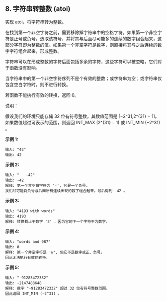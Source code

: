 ##  8. 字符串转整数 (atoi)

实现 atoi，将字符串转为整数。

在找到第一个非空字符之前，需要移除掉字符串中的空格字符。如果第一个非空字符是正号或负号，选取该符号，并将其与后面尽可能多的连续的数字组合起来，这部分字符即为整数的值。如果第一个非空字符是数字，则直接将其与之后连续的数字字符组合起来，形成整数。

字符串可以在形成整数的字符后面包括多余的字符，这些字符可以被忽略，它们对于函数没有影响。

当字符串中的第一个非空字符序列不是个有效的整数；或字符串为空；或字符串仅包含空白字符时，则不进行转换。

若函数不能执行有效的转换，返回 0。

说明：

假设我们的环境只能存储 32 位有符号整数，其数值范围是 [−2^31,2^{31} − 1]。如果数值超过可表示的范围，则返回  INT_MAX (2^{31} − 1) 或 INT_MIN (−2^31) 。

**示例 1:**
```
输入: "42"
输出: 42
```
**示例 2:**
```
输入: "   -42"
输出: -42
解释: 第一个非空白字符为 '-', 它是一个负号。
我们尽可能将负号与后面所有连续出现的数字组合起来，最后得到 -42 。
```
**示例 3:**
```
输入: "4193 with words"
输出: 4193
解释: 转换截止于数字 '3' ，因为它的下一个字符不为数字。
```
**示例 4:**
```
输入: "words and 987"
输出: 0
解释: 第一个非空字符是 'w', 但它不是数字或正、负号。
因此无法执行有效的转换。
```
**示例 5:**
```
输入: "-91283472332"
输出: -2147483648
解释: 数字 "-91283472332" 超过 32 位有符号整数范围。 
因此返回 INT_MIN (−2^31) 。
```
